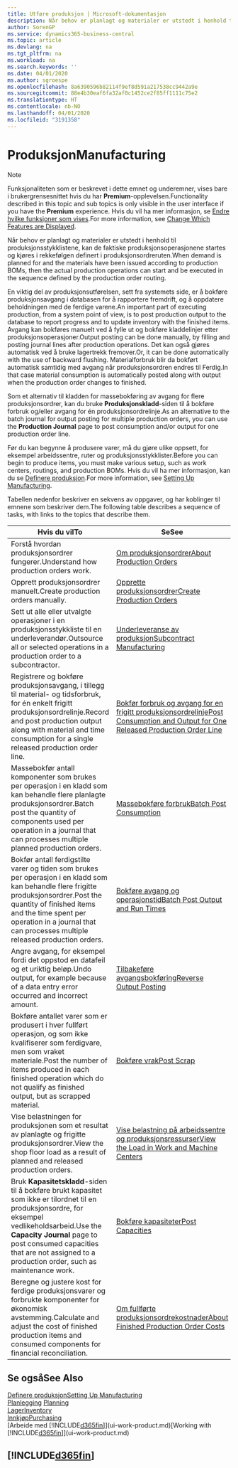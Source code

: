 ```yaml
---
title: Utføre produksjon | Microsoft-dokumentasjon
description: Når behov er planlagt og materialer er utstedt i henhold til produksjonsstykklistene, kan de faktiske produksjonsoperasjonene startes og kjøres i rekkefølgen definert i produksjonsordreruten.
author: SorenGP
ms.service: dynamics365-business-central
ms.topic: article
ms.devlang: na
ms.tgt_pltfrm: na
ms.workload: na
ms.search.keywords: ''
ms.date: 04/01/2020
ms.author: sgroespe
ms.openlocfilehash: 8a6390596b82114f9ef8d591a217538cc9442a9e
ms.sourcegitcommit: 88e4b30eaf6fa32af0c1452ce2f85ff1111c75e2
ms.translationtype: HT
ms.contentlocale: nb-NO
ms.lasthandoff: 04/01/2020
ms.locfileid: "3191358"
---
```

# <a name="manufacturing"></a><span data-ttu-id="b3134-103">Produksjon</span><span class="sxs-lookup"><span data-stu-id="b3134-103">Manufacturing</span></span>
> [!NOTE]
> <span data-ttu-id="b3134-104">Funksjonaliteten som er beskrevet i dette emnet og underemner, vises bare i brukergrensesnittet hvis du har **Premium**-opplevelsen.</span><span class="sxs-lookup"><span data-stu-id="b3134-104">Functionality described in this topic and sub topics is only visible in the user interface if you have the **Premium** experience.</span></span> <span data-ttu-id="b3134-105">Hvis du vil ha mer informasjon, se [Endre hvilke funksjoner som vises](ui-experiences.md).</span><span class="sxs-lookup"><span data-stu-id="b3134-105">For more information, see [Change Which Features are Displayed](ui-experiences.md).</span></span>

<span data-ttu-id="b3134-106">Når behov er planlagt og materialer er utstedt i henhold til produksjonsstykklistene, kan de faktiske produksjonsoperasjonene startes og kjøres i rekkefølgen definert i produksjonsordreruten.</span><span class="sxs-lookup"><span data-stu-id="b3134-106">When demand is planned for and the materials have been issued according to production BOMs, then the actual production operations can start and be executed in the sequence defined by the production order routing.</span></span>  

<span data-ttu-id="b3134-107">En viktig del av produksjonsutførelsen, sett fra systemets side, er å bokføre produksjonsavgang i databasen for å rapportere fremdrift, og å oppdatere beholdningen med de ferdige varene.</span><span class="sxs-lookup"><span data-stu-id="b3134-107">An important part of executing production, from a system point of view, is to post production output to the database to report progress and to update inventory with the finished items.</span></span> <span data-ttu-id="b3134-108">Avgang kan bokføres manuelt ved å fylle ut og bokføre kladdelinjer etter produksjonsoperasjoner.</span><span class="sxs-lookup"><span data-stu-id="b3134-108">Output posting can be done manually, by filling and posting journal lines after production operations.</span></span> <span data-ttu-id="b3134-109">Det kan også gjøres automatisk ved å bruke lagertrekk fremover.</span><span class="sxs-lookup"><span data-stu-id="b3134-109">Or, it can be done automatically with the use of backward flushing.</span></span> <span data-ttu-id="b3134-110">Materialforbruk blir da bokført automatisk samtidig med avgang når produksjonsordren endres til Ferdig.</span><span class="sxs-lookup"><span data-stu-id="b3134-110">In that case material consumption is automatically posted along with output when the production order changes to finished.</span></span>  

<span data-ttu-id="b3134-111">Som et alternativ til kladden for massebokføring av avgang for flere produksjonsordrer, kan du bruke **Produksjonskladd**-siden til å bokføre forbruk og/eller avgang for én produksjonsordrelinje.</span><span class="sxs-lookup"><span data-stu-id="b3134-111">As an alternative to the batch journal for output posting for multiple production orders, you can use the **Production Journal** page to post consumption and/or output for one production order line.</span></span>

<span data-ttu-id="b3134-112">Før du kan begynne å produsere varer, må du gjøre ulike oppsett, for eksempel arbeidssentre, ruter og produksjonsstykklister.</span><span class="sxs-lookup"><span data-stu-id="b3134-112">Before you can begin to produce items, you must make various setup, such as work centers, routings, and production BOMs.</span></span> <span data-ttu-id="b3134-113">Hvis du vil ha mer informasjon, kan du se [Definere produksjon](production-configure-production-processes.md).</span><span class="sxs-lookup"><span data-stu-id="b3134-113">For more information, see [Setting Up Manufacturing](production-configure-production-processes.md).</span></span>

<span data-ttu-id="b3134-114">Tabellen nedenfor beskriver en sekvens av oppgaver, og har koblinger til emnene som beskriver dem.</span><span class="sxs-lookup"><span data-stu-id="b3134-114">The following table describes a sequence of tasks, with links to the topics that describe them.</span></span>   

|<span data-ttu-id="b3134-115">**Hvis du vil**</span><span class="sxs-lookup"><span data-stu-id="b3134-115">**To**</span></span>|<span data-ttu-id="b3134-116">**Se**</span><span class="sxs-lookup"><span data-stu-id="b3134-116">**See**</span></span>|  
|------------|-------------|  
|<span data-ttu-id="b3134-117">Forstå hvordan produksjonsordrer fungerer.</span><span class="sxs-lookup"><span data-stu-id="b3134-117">Understand how production orders work.</span></span>|[<span data-ttu-id="b3134-118">Om produksjonsordrer</span><span class="sxs-lookup"><span data-stu-id="b3134-118">About Production Orders</span></span>](production-about-production-orders.md)|
|<span data-ttu-id="b3134-119">Opprett produksjonsordrer manuelt.</span><span class="sxs-lookup"><span data-stu-id="b3134-119">Create production orders manually.</span></span>|[<span data-ttu-id="b3134-120">Opprette produksjonsordrer</span><span class="sxs-lookup"><span data-stu-id="b3134-120">Create Production Orders</span></span>](production-how-to-create-production-orders.md)|
|<span data-ttu-id="b3134-121">Sett ut alle eller utvalgte operasjoner i en produksjonsstykkliste til en underleverandør.</span><span class="sxs-lookup"><span data-stu-id="b3134-121">Outsource all or selected operations in a production order to a subcontractor.</span></span>|[<span data-ttu-id="b3134-122">Underleveranse av produksjon</span><span class="sxs-lookup"><span data-stu-id="b3134-122">Subcontract Manufacturing</span></span>](production-how-to-subcontract-manufacturing.md)|
|<span data-ttu-id="b3134-123">Registrere og bokføre produksjonsavgang, i tillegg til material- og tidsforbruk, for én enkelt frigitt produksjonsordrelinje.</span><span class="sxs-lookup"><span data-stu-id="b3134-123">Record and post production output along with material and time consumption for a single released production order line.</span></span>|[<span data-ttu-id="b3134-124">Bokfør forbruk og avgang for en frigitt produksjonsordrelinje</span><span class="sxs-lookup"><span data-stu-id="b3134-124">Post Consumption and Output for One Released Production Order Line</span></span>](production-how-to-register-consumption-and-output.md)|  
|<span data-ttu-id="b3134-125">Massebokfør antall komponenter som brukes per operasjon i en kladd som kan behandle flere planlagte produksjonsordrer.</span><span class="sxs-lookup"><span data-stu-id="b3134-125">Batch post the quantity of components used per operation in a journal that can processes multiple planned production orders.</span></span>|[<span data-ttu-id="b3134-126">Massebokføre forbruk</span><span class="sxs-lookup"><span data-stu-id="b3134-126">Batch Post Consumption</span></span>](production-how-to-post-consumption.md)|
|<span data-ttu-id="b3134-127">Bokfør antall ferdigstilte varer og tiden som brukes per operasjon i en kladd som kan behandle flere frigitte produksjonsordrer.</span><span class="sxs-lookup"><span data-stu-id="b3134-127">Post the quantity of finished items and the time spent per operation in a journal that can processes multiple released production orders.</span></span>|[<span data-ttu-id="b3134-128">Bokføre avgang og operasjonstid</span><span class="sxs-lookup"><span data-stu-id="b3134-128">Batch Post Output and Run Times</span></span>](production-how-to-post-output-quantity.md)|
|<span data-ttu-id="b3134-129">Angre avgang, for eksempel fordi det oppstod en datafeil og et uriktig beløp.</span><span class="sxs-lookup"><span data-stu-id="b3134-129">Undo output, for example because of a data entry error occurred and incorrect amount.</span></span>  |[<span data-ttu-id="b3134-130">Tilbakeføre avgangsbokføring</span><span class="sxs-lookup"><span data-stu-id="b3134-130">Reverse Output Posting</span></span>](production-how-to-reverse-output-posting.md)|  
|<span data-ttu-id="b3134-131">Bokføre antallet varer som er produsert i hver fullført operasjon, og som ikke kvalifiserer som ferdigvare, men som vraket materiale.</span><span class="sxs-lookup"><span data-stu-id="b3134-131">Post the number of items produced in each finished operation which do not qualify as finished output, but as scrapped material.</span></span>|[<span data-ttu-id="b3134-132">Bokføre vrak</span><span class="sxs-lookup"><span data-stu-id="b3134-132">Post Scrap</span></span>](production-how-to-post-scrap.md)|
|<span data-ttu-id="b3134-133">Vise belastningen for produksjonen som et resultat av planlagte og frigitte produksjonsordrer.</span><span class="sxs-lookup"><span data-stu-id="b3134-133">View the shop floor load as a result of planned and released production orders.</span></span>|[<span data-ttu-id="b3134-134">Vise belastning på arbeidssentre og produksjonsressurser</span><span class="sxs-lookup"><span data-stu-id="b3134-134">View the Load in Work and Machine Centers</span></span>](production-how-to-view-the-load-on-work-centers.md)|      
|<span data-ttu-id="b3134-135">Bruk **Kapasitetskladd**-siden til å bokføre brukt kapasitet som ikke er tilordnet til en produksjonsordre, for eksempel vedlikeholdsarbeid.</span><span class="sxs-lookup"><span data-stu-id="b3134-135">Use the **Capacity Journal** page to post consumed capacities that are not assigned to a production order, such as maintenance work.</span></span>|[<span data-ttu-id="b3134-136">Bokføre kapasiteter</span><span class="sxs-lookup"><span data-stu-id="b3134-136">Post Capacities</span></span>](production-how-to-post-capacities.md)|  
|<span data-ttu-id="b3134-137">Beregne og justere kost for ferdige produksjonsvarer og forbrukte komponenter for økonomisk avstemming.</span><span class="sxs-lookup"><span data-stu-id="b3134-137">Calculate and adjust the cost of finished production items and consumed components for financial reconciliation.</span></span>|[<span data-ttu-id="b3134-138">Om fullførte produksjonsordrekostnader</span><span class="sxs-lookup"><span data-stu-id="b3134-138">About Finished Production Order Costs</span></span>](finance-about-finished-production-order-costs.md)|  

## <a name="see-also"></a><span data-ttu-id="b3134-139">Se også</span><span class="sxs-lookup"><span data-stu-id="b3134-139">See Also</span></span>  
[<span data-ttu-id="b3134-140">Definere produksjon</span><span class="sxs-lookup"><span data-stu-id="b3134-140">Setting Up Manufacturing</span></span>](production-configure-production-processes.md)  
<span data-ttu-id="b3134-141">[Planlegging](production-planning.md)    </span><span class="sxs-lookup"><span data-stu-id="b3134-141">[Planning](production-planning.md)    </span></span>  
[<span data-ttu-id="b3134-142">Lager</span><span class="sxs-lookup"><span data-stu-id="b3134-142">Inventory</span></span>](inventory-manage-inventory.md)  
[<span data-ttu-id="b3134-143">Innkjøp</span><span class="sxs-lookup"><span data-stu-id="b3134-143">Purchasing</span></span>](purchasing-manage-purchasing.md)  
<span data-ttu-id="b3134-144">[Arbeide med [!INCLUDE[d365fin](includes/d365fin_md.md)]](ui-work-product.md)</span><span class="sxs-lookup"><span data-stu-id="b3134-144">[Working with [!INCLUDE[d365fin](includes/d365fin_md.md)]](ui-work-product.md)</span></span>

## [!INCLUDE[d365fin](includes/free_trial_md.md)]  
